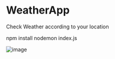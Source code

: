 # WeatherApp
Check Weather according to your location

npm install                                                                                                                                                                                                                                                                   nodemon index.js

![image](https://github.com/shubhambhor1999/WeatherApp/assets/43696697/b2ed8b7d-6e7b-42a3-8501-2480f46287e7)
